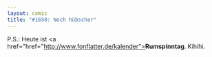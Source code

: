 ```yaml
---
layout: comic
title: "#1650: Noch hübscher"
---
```


P.S.:
Heute ist <a href="href="http://www.fonflatter.de/kalender"><strong>Rumspinntag</strong></a>. Kihihi.

